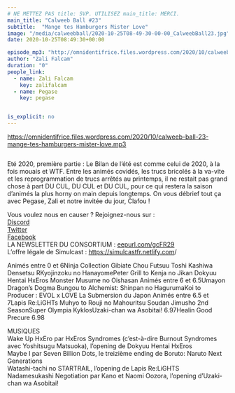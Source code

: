 ```yaml
---
# NE METTEZ PAS title: SVP. UTILISEZ main_title: MERCI.
main_title: "Calweeb Ball #23"
subtitle:  "Mange tes Hamburgers Mister Love"
image: "/media/calweebball/2020-10-25T08-49-30-00-00_CalweebBall23.jpg"
date: 2020-10-25T08:49:30+00:00

episode_mp3: "http://omnidentifrice.files.wordpress.com/2020/10/calweeb-ball-23-mange-tes-hamburgers-mister-love.mp3"
author: "Zali Falcam"
duration: "0"
people_link: 
  - name: Zali Falcam
    key: zalifalcam
  - name: Pegase
    key: pegase


is_explicit: no
---
```


<PodcastHeader/>

<!-- ECRIRE LA DESCRIPTION DE L'EPISODE SOUS CETTE LIGNE -->

 
<a href="https://omnidentifrice.files.wordpress.com/2020/10/calweeb-ball-23-mange-tes-hamburgers-mister-love.mp3" rel="nofollow">https://omnidentifrice.files.wordpress.com/2020/10/calweeb-ball-23-mange-tes-hamburgers-mister-love.mp3</a>
 



<img src="https://calvinballradio.files.wordpress.com/2020/10/c23.jpg" alt="">



<p>Eté 2020, première partie : Le Bilan de l’été est comme celui de 2020, à la fois mouais et WTF. Entre les animés covidés, les trucs bricolés à la va-vite et les reprogrammation de trucs arrêtés au printemps, il ne restait pas grand chose à part DU CUL, DU CUL et DU CUL, pour ce qui restera la saison d’animés la plus horny on main depuis longtemps. On vous débrief tout ça avec Pegase, Zali et notre invitée du jour, Clafou !</p>



<p>Vous voulez nous en causer ? Rejoignez-nous sur :<br><a href="http://discordapp.com/invite/4RnA9v7" rel="nofollow">Discord</a><br><a href="https://twitter.com/Calvinball_FM?lang=fr" rel="nofollow">Twitter</a><br><a href="https://www.facebook.com/CalvinballRadio/?ref=bookmarks" rel="nofollow">Facebook</a><br>LA NEWSLETTER DU CONSORTIUM : <a href="https://exit.sc/?url=http%3A%2F%2Feepurl.com%2FgcFR29" rel="nofollow">eepurl.com/gcFR29</a><br>L’offre légale de Simulcast : <a href="https://simulcastfr.netlify.com/" rel="nofollow">https://simulcastfr.netlify.com</a>/</p>



<tr><td>Animés entre 0 et 6</td></tr><tr><td>Ninja Collection </td></tr><tr><td>Gibiate </td></tr><tr><td>Chou Futsuu Toshi Kashiwa Densetsu R</td></tr><tr><td>Kyojinzoku no Hanayome</td></tr><tr><td>Peter Grill to Kenja no Jikan </td></tr><tr><td>Dokyuu Hentai HxEros </td></tr><tr><td>Monster Musume no Oishasan </td></tr><tr><td></td></tr><tr><td></td></tr><tr><td>Animés entre 6 et 6.5</td></tr><tr><td>Umayon </td></tr><tr><td>Dragon’s Dogma </td></tr><tr><td>Bungou to Alchemist: Shinpan no Haguruma</td></tr><tr><td>Koi to Producer : EVOL x LOVE </td></tr><tr><td>La Submersion du Japon </td></tr><tr><td></td></tr><tr><td>Animés entre 6.5 et 7</td></tr><tr><td>Lapis Re:LiGHTs </td></tr><tr><td>Muhyo to Rouji no Mahouritsu Soudan Jimusho 2nd Season</td></tr><tr><td>Super Olympia Kyklos</td></tr><tr><td>Uzaki-chan wa Asobitai! 6.97</td></tr><tr><td>Healin Good Precure 6.98</td></tr>



<p>MUSIQUES<br>Wake Up HxEro par HxEros Syndromes (c’est-à-dire Burnout Syndromes avec Yoshitsugu Matsuoka), l’opening de Dokyuu Hentai HxEros<br>Maybe I par Seven Billion Dots, le treizième ending de Boruto: Naruto Next Generations<br>Watashi-tachi no STARTRAIL, l’opening de Lapis Re:LiGHTS<br>Nadamesukashi Negotiation par Kano et Naomi Oozora, l’opening d’Uzaki-chan wa Asobitai!</p>


